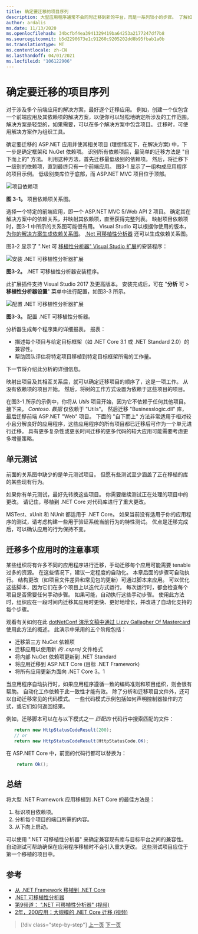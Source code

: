 ```yaml
---
title: 确定要迁移的项目序列
description: 大型应用程序通常不会同时迁移到新的平台，而是一系列较小的步骤。 了解如何规划将 ASP.NET MVC 应用程序迁移到 ASP.NET Core 的步骤。
author: ardalis
ms.date: 11/13/2020
ms.openlocfilehash: 34bcfbf4ea3941329419ba64253a2177247df7b8
ms.sourcegitcommit: b5d2290673e1c91260c9205202dd8b95fbab1a0b
ms.translationtype: MT
ms.contentlocale: zh-CN
ms.lasthandoff: 04/01/2021
ms.locfileid: "106122906"
---
```

# <a name="identify-sequence-of-projects-to-migrate"></a>确定要迁移的项目序列

对于涉及多个前端应用的解决方案，最好逐个迁移应用。 例如，创建一个仅包含一个前端应用及其依赖项的解决方案，以便你可以轻松地确定所涉及的工作范围。 解决方案是轻型的，如果需要，可以在多个解决方案中包含项目。 迁移时，可使用解决方案作为组织工具。

确定要迁移的 ASP.NET 应用并使其相关项目 (理想情况下，在解决方案) 中，下一步是确定框架和 NuGet 依赖项。 识别所有依赖项后，最简单的迁移方法是 "自下而上的" 方法。 利用这种方法，首先迁移最低级别的依赖项。 然后，将迁移下一级别的依赖项，直到最终只有一个前端应用。 图3-1 显示了一组构成应用程序的项目示例。 低级别类库位于底部，而 ASP.NET MVC 项目位于顶部。

![项目依赖项](./media/Figure3-1.png)

**图 3-1。** 项目依赖项关系图。

选择一个特定的前端应用，即一个 ASP.NET MVC 5/Web API 2 项目。 确定其在解决方案中的依赖关系，并映射其依赖项，直至获得完整列表。 映射项目依赖项时，图3-1 中所示的关系图可能很有用。 Visual Studio 可以根据你使用的版本， [为你的解决方案生成依赖关系图](/visualstudio/modeling/create-layer-diagrams-from-your-code)。 [.Net 可移植性分析器](../../standard/analyzers/portability-analyzer.md) 还可以生成依赖关系图。

图3-2 显示了 ".Net 可 [移植性分析器" Visual Studio 扩展](https://marketplace.visualstudio.com/items?itemName=ConnieYau.NETPortabilityAnalyzer)的安装程序：

![安装 .NET 可移植性分析器扩展](./media/Figure3-2.png)

**图3-2。** .NET 可移植性分析器安装程序。

此扩展插件支持 Visual Studio 2017 及更高版本。 安装完成后，可在 "**分析** 可  >  **移植性分析器设置**" 菜单中进行配置，如图3-3 所示。

![配置 .NET 可移植性分析器扩展](./media/Figure3-3.png)

**图3-3。** 配置 .NET 可移植性分析器。

分析器生成每个程序集的详细报表。 报表：

* 描述每个项目与给定目标框架（如 .NET Core 3.1 或 .NET Standard 2.0）的兼容性。
* 帮助团队评估将特定项目移植到特定目标框架所需的工作量。

下一节将介绍此分析的详细信息。

映射出项目及其相互关系后，就可以确定迁移项目的顺序了，这是一项工作。 从没有依赖项的项目开始。 然后，将树的工作方式设置为依赖于这些项目的项目。

在图3-1 所示的示例中，你将从 *Utils* 项目开始，因为它不依赖于任何其他项目。 接下来， *Contoso. 数据* 仅依赖于 "Utils"。 然后迁移 "Businesslogic.dll" 库，最后迁移前端 ASP.NET "Web" 项目。 下面的 "自下而上" 方法非常适用于相对较小且分解良好的应用程序，这些应用程序的所有项目都已迁移后可作为一个单元进行迁移。 具有更多复杂性或更长时间迁移的更多代码的较大应用可能需要考虑更多增量策略。

## <a name="unit-tests"></a>单元测试

前面的关系图中缺少的是单元测试项目。 但愿有些测试至少涵盖了正在移植的库的某些现有行为。

如果你有单元测试，最好先转换这些项目。 你需要继续测试正在处理的项目中的更改。 请记住，移植到 .NET Core 对代码库进行了重大更改。

MSTest、xUnit 和 NUnit 都适用于 .NET Core。 如果当前没有适用于你的应用程序的测试，请考虑构建一些用于验证系统当前行为的特性测试。 优点是迁移完成后，可以确认应用的行为保持不变。

## <a name="considerations-for-migrating-many-apps"></a>迁移多个应用时的注意事项

某些组织将有许多不同的应用程序进行迁移，手动迁移每个应用可能需要 tenable 过多的资源。 在这些情况下，建议一定程度的自动化。 本章后面的步骤可自动执行。 结构更改（如项目文件差异和常见包的更新）可通过脚本来应用。 可以优化这些脚本，因为它们在多个项目上以迭代方式运行。 每次运行时，都会检查每个项目是否需要任何手动步骤。 如果可能，自动执行这些手动步骤。 使用此方法时，组织应在一段时间内迁移其应用时更快、更好地增长，并改进了自动化支持的每个步骤。

观看有关如何在此 [dotNetConf 演示文稿中通过 Lizzy Gallagher Of Mastercard](https://www.youtube.com/watch?v=C-2haqb60No)使用此方法的概述。 此演示中采用的五个阶段包括：

- 迁移第三方 NuGet 依赖项
- 迁移应用以使用新 *的 .csproj* 文件格式
- 将内部 NuGet 依赖项更新到 .NET Standard
- 将应用迁移到 ASP.NET Core (目标 .NET Framework) 
- 将所有应用更新为面向 .NET Core 3。1

当应用程序自动执行时，如果应用程序遵循一致的编码准则和项目组织，则会很有帮助。 自动化工作依赖于此一致性才能有效。 除了分析和迁移项目文件外，还可以自动迁移常见的代码模式。 一些代码模式示例包括如何声明控制器操作的方式，或它们如何返回结果。

例如，迁移脚本可以在与以下模式之一 *匹配的* 代码行中搜索匹配的文件：

```csharp
   return new HttpStatusCodeResult(200);
   // or
   return new HttpStatusCodeResult(HttpStatusCode.OK);
```

在 ASP.NET Core 中，前面的代码行都可以替换为：

```csharp
    return Ok();
```

## <a name="summary"></a>总结

将大型 .NET Framework 应用移植到 .NET Core 的最佳方法是：

1. 标识项目依赖项。
1. 分析每个项目的端口所需的内容。
1. 从下向上启动。

可以使用 ".NET 可移植性分析器" 来确定兼容现有库与目标平台之间的兼容性。 自动测试可帮助确保在应用程序移植时不会引入重大更改。 这些测试项目应位于第一个移植的项目中。

## <a name="references"></a>参考

- [从 .NET Framework 移植到 .NET Core](../../core/porting/index.md)
- [.NET 可移植性分析器](../../standard/analyzers/portability-analyzer.md)
- [第9频道： ".NET 可移植性分析器" (视频) ](https://channel9.msdn.com/Blogs/Seth-Juarez/A-Brief-Look-at-the-NET-Portability-Analyzer)
- [2年，200应用：大规模的 .NET Core 迁移 (视频) ](https://www.youtube.com/watch?v=C-2haqb60No)

>[!div class="step-by-step"]
>[上一页](migrate-large-solutions.md)
>[下一页](understand-update-dependencies.md)
